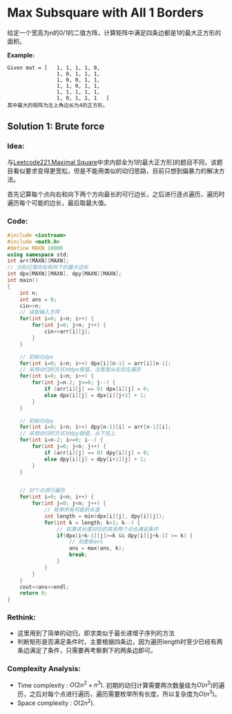 # Max Subsquare with All 1 Borders

给定一个宽高为n的0/1的二值方阵，计算矩阵中满足四条边都是1的最大正方形的面积。

**Example:**

```
Given mat = [	1, 1, 1, 1, 0,
                1, 0, 1, 1, 1,
                1, 0, 0, 1, 1,
                1, 1, 0, 1, 1,
                1, 1, 1, 1, 1,
                1, 0, 1, 1, 1	]
其中最大的矩阵为左上角边长为4的正方形。
```



## Solution 1: Brute force

### Idea:

与[Leetcode221.Maximal Square](<https://leetcode.com/problems/maximal-square/>)中求内部全为1的最大正方形]的题目不同，该题目看似要求变得更宽松，但是不能用类似的动归思路，目前只想到偏暴力的解决方法。

首先记算每个点向右和向下两个方向最长的可行边长，之后进行逐点遍历，遍历时遍历每个可能的边长，最后取最大值。

### Code:

```c++
#include <iostream>
#include <math.h>
#define MAXN 10000
using namespace std;
int arr[MAXN][MAXN];
// 分别记录向右和向下的最大边长
int dpx[MAXN][MAXN], dpy[MAXN][MAXN];
int main()
{
    int n;
    int ans = 0;
    cin>>n;
    // 读取输入方阵
    for(int i=0; i<n; i++) {
        for(int j=0; j<n; j++) {
            cin>>arr[i][j];
        }
    }

    // 初始化dpx
    for(int i=0; i<n; i++) dpx[i][n-1] = arr[i][n-1];
    // 采用动归的方式对dpx赋值，注意是从右向左遍历
    for(int i=0; i<n; i++) {
        for(int j=n-2; j>=0; j--) {
            if (arr[i][j] == 0) dpx[i][j] = 0;
            else dpx[i][j] = dpx[i][j+1] + 1;
        }
    }

    // 初始化dpy
    for(int i=0; i<n; i++) dpy[n-1][i] = arr[n-1][i];
    // 采用动归的方式对dpy赋值，从下往上
    for(int i=n-2; i>=0; i--) {
        for(int j=0; j<n; j++) {
            if (arr[i][j] == 0) dpy[i][j] = 0;
            else dpy[i][j] = dpy[i+1][j] + 1;
        }
    }


    // 对个点进行遍历
    for(int i=0; i<n; i++) {
        for(int j=0; j<n; j++) {
            // 枚举所有可能的长度
            int length = min(dpx[i][j], dpy[i][j]);
            for(int k = length; k>1; k--) {
                // 如果该长度对应的其余两个点也满足条件
                if(dpx[i+k-1][j]>=k && dpy[i][j+k-1] >= k) {
                    // 则更新ans
                    ans = max(ans, k);
                    break;
                }
            }
        }
    }
    cout<<ans<<endl;
    return 0;
}

```

### Rethink:

- 这里用到了简单的动归，即求类似于最长递增子序列的方法
- 判断矩形是否满足条件时，主要根据四条边，因为遍历length时至少已经有两条边满足了条件，只需要再考察剩下的两条边即可。

### Complexity Analysis: 

- Time complexity : $O(2n^2 + n^3)$. 初期的动归计算需要两次数量级为$O(n^2)$的遍历，之后对每个点进行遍历，遍历需要枚举所有长度，所以复杂度为$O(n^3)$。
- Space complexity : $O(2n^2)$. 
